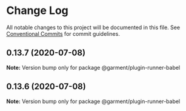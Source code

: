 # Change Log

All notable changes to this project will be documented in this file.
See [Conventional Commits](https://conventionalcommits.org) for commit guidelines.

## 0.13.7 (2020-07-08)

**Note:** Version bump only for package @garment/plugin-runner-babel





## 0.13.6 (2020-07-08)

**Note:** Version bump only for package @garment/plugin-runner-babel

